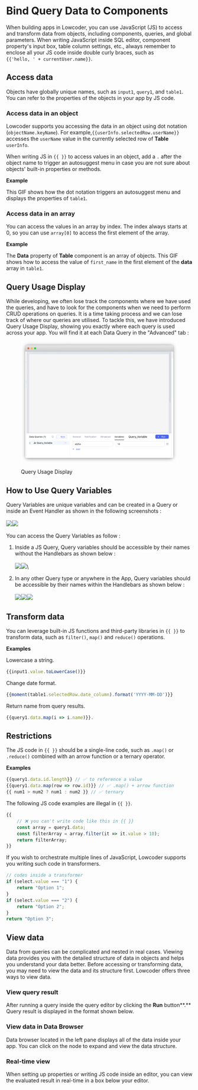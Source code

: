 # Bind Query Data to Components

When building apps in Lowcoder, you can use JavaScript (JS) to access and transform data from objects, including components, queries, and global parameters. When writing JavaScript inside SQL editor, component property's input box, table column settings, etc., always remember to enclose all your JS code inside double curly braces, such as \
`{{'hello, ' + currentUser.name}}`.

## Access data

Objects have globally unique names, such as `input1`, `query1`, and `table1`. You can refer to the properties of the objects in your app by JS code.

### Access data in an object

Lowcoder supports you accessing the data in an object using dot notation (`objectName.keyName`). For example,`{{userInfo.selectedRow.userName}}` accesses the `userName` value in the currently selected row of **Table** `userInfo`.

When writing JS in `{{ }}` to access values in an object, add a `.` after the object name to trigger an autosuggest menu in case you are not sure about objects' built-in properties or methods.

**Example**

This GIF shows how the dot notation triggers an autosuggest menu and displays the properties of `table1`.

### Access data in an array

You can access the values in an array by index. The index always starts at 0, so you can use `array[0]` to access the first element of the array.

**Example**

The **Data** property of **Table** component is an array of objects. This GIF shows how to access the value of `first_name` in the first element of the **data** array in `table1`.

## Query Usage Display

While developing, we often lose track the components where we have used the queries, and have to look for the components when we need to perform CRUD operations on queries. It is a time taking process and we can lose track of where our queries are utilised. To tackle this, we have introduced Query Usage Display, showing you exactly where each query is used across your app. You will find it at each Data Query in the "Advanced" tab :&#x20;

<figure><img src="../../.gitbook/assets/frame_generic_light (1).png" alt=""><figcaption><p>Query Usage Display</p></figcaption></figure>

## How to Use Query Variables

Query Variables are unique variables and can be created in a Query or inside an Event Handler as shown in the following screenshots : \
\
![](<../../.gitbook/assets/Screenshot 2025-03-05 at 4.54.48 AM.png>)![](<../../.gitbook/assets/Screenshot 2025-03-05 at 4.53.55 AM.png>)

You can access the Query Variables as follow :&#x20;

1. Inside a JS Query, Query variables should be accessible by their names without the Handlebars as shown below : \
   \
   ![](<../../.gitbook/assets/Screenshot 2025-03-05 at 5.09.28 AM.png>)![](<../../.gitbook/assets/Screenshot 2025-03-05 at 5.07.52 AM.png>)\

2. In any other Query type or anywhere in the App, Query variables should be accessible by their names within the Handlebars as shown below : \
   \
   ![](<../../.gitbook/assets/Screenshot 2025-03-05 at 5.16.11 AM.png>)![](<../../.gitbook/assets/Screenshot 2025-03-05 at 5.13.03 AM.png>)![](<../../.gitbook/assets/Screenshot 2025-03-05 at 5.12.50 AM.png>)

## Transform data

You can leverage built-in JS functions and third-party libraries in `{{ }}` to transform data, such as `filter()`, `map()` and `reduce()` operations.

**Examples**

Lowercase a string.

```javascript
{{input1.value.toLowerCase()}}
```

Change date format.

```javascript
{{moment(table1.selectedRow.date_column).format('YYYY-MM-DD')}}
```

Return name from query results.

```javascript
{{query1.data.map(i => i.name)}}. 
```

## Restrictions

The JS code in `{{ }}` should be a single-line code, such as `.map()` or `.reduce()` combined with an arrow function or a ternary operator.

**Examples**

```javascript
{{query1.data.id.length}} // ✅ to reference a value
{{query1.data.map(row => row.id)}} // ✅ .map() + arrow function
{{ num1 > num2 ? num1 : num2 }} // ✅ ternary
```

The following JS code examples are illegal in `{{ }}`.

```javascript
{{ 
    // ❌ you can't write code like this in {{ }}
    const array = query1.data;
    const filterArray = array.filter(it => it.value > 10);
    return filterArray; 
}}
```

If you wish to orchestrate multiple lines of JavaScript, Lowcoder supports you writing such code in transformers.

```javascript
// codes inside a transformer
if (select.value === "1") {  
    return "Option 1";
}
if (select.value === "2") {
    return "Option 2";
}
return "Option 3"; 
```

## View data

Data from queries can be complicated and nested in real cases. Viewing data provides you with the detailed structure of data in objects and helps you understand your data better. Before accessing or transforming data, you may need to view the data and its structure first. Lowcoder offers three ways to view data.

### View query result

After running a query inside the query editor by clicking the **Run** button\*\*.\*\* Query result is displayed in the format shown below.

### View data in Data Browser

Data browser located in the left pane displays all of the data inside your app. You can click on the node to expand and view the data structure.

### Real-time view

When setting up properties or writing JS code inside an editor, you can view the evaluated result in real-time in a box below your editor.
